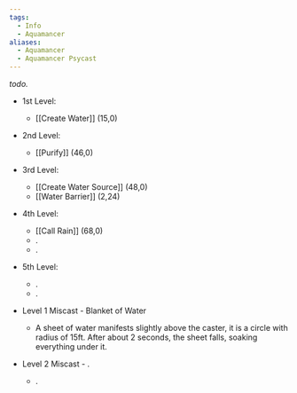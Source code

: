 ```yaml
---
tags:
  - Info
  - Aquamancer
aliases:
  - Aquamancer
  - Aquamancer Psycast
---
```

*todo.*

- 1st Level:
	- [[Create Water]] (15,0)
- 2nd Level:
	- [[Purify]] (46,0)
- 3rd Level:
	- [[Create Water Source]] (48,0)
	- [[Water Barrier]] (2,24)
- 4th Level:
	- [[Call Rain]] (68,0)
	- .
	- .
- 5th Level:
	- .
	- .

- Level 1 Miscast - Blanket of Water
	- A sheet of water manifests slightly above the caster, it is a circle with radius of 15ft. After about 2 seconds, the sheet falls, soaking everything under it.
- Level 2 Miscast - .
	- .